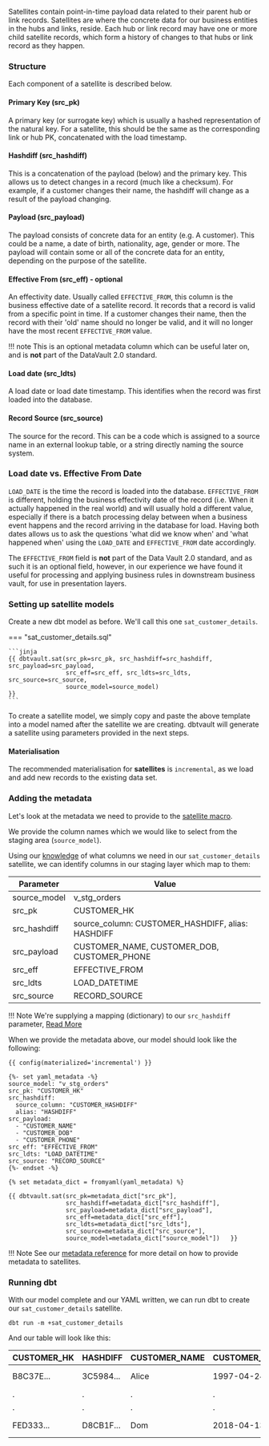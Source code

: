 Satellites contain point-in-time payload data related to their parent hub or link records. Satellites are where the 
concrete data for our business entities in the hubs and links, reside.
Each hub or link record may have one or more child satellite records, which form a history of changes to that hubs 
or link record as they happen. 

### Structure

Each component of a satellite is described below.

#### Primary Key (src_pk)
A primary key (or surrogate key) which is usually a hashed representation of the natural key.
For a satellite, this should be the same as the corresponding link or hub PK, concatenated with the load timestamp. 

#### Hashdiff (src_hashdiff)
This is a concatenation of the payload (below) and the primary key. This allows us to 
detect changes in a record (much like a checksum). For example, if a customer changes their name, the hashdiff 
will change as a result of the payload changing. 

#### Payload (src_payload)
The payload consists of concrete data for an entity (e.g. A customer). This could be
a name, a date of birth, nationality, age, gender or more. The payload will contain some or all of the
concrete data for an entity, depending on the purpose of the satellite. 

#### Effective From (src_eff) - optional
An effectivity date. Usually called `EFFECTIVE_FROM`, this column is the business effective date of a 
satellite record. It records that a record is valid from a specific point in time.
If a customer changes their name, then the record with their 'old' name should no longer be valid, and it will no 
longer have the most recent `EFFECTIVE_FROM` value.

!!! note
    This is an optional metadata column which can be useful later on, and is **not** part of the DataVault 2.0 standard. 

#### Load date (src_ldts)
A load date or load date timestamp. This identifies when the record was first loaded into the database.

#### Record Source (src_source)
The source for the record. This can be a code which is assigned to a source name in an external lookup table, 
or a string directly naming the source system.

### Load date vs. Effective From Date
`LOAD_DATE` is the time the record is loaded into the database. `EFFECTIVE_FROM` is different, 
holding the business effectivity date of the record (i.e. When it actually happened in the real world) and will usually 
hold a different value, especially if there is a batch processing delay between when a business event happens and the 
record arriving in the database for load. Having both dates allows us to ask the questions 'what did we know when' 
and 'what happened when' using the `LOAD_DATE` and `EFFECTIVE_FROM` date accordingly. 

The `EFFECTIVE_FROM` field is **not** part of the Data Vault 2.0 standard, and as such it is an optional field, however,
in our experience we have found it useful for processing and applying business rules in downstream business vault, for 
use in presentation layers.

### Setting up satellite models

Create a new dbt model as before. We'll call this one `sat_customer_details`. 

=== "sat_customer_details.sql"

    ```jinja
    {{ dbtvault.sat(src_pk=src_pk, src_hashdiff=src_hashdiff, src_payload=src_payload,
                    src_eff=src_eff, src_ldts=src_ldts, src_source=src_source,
                    source_model=source_model)                                        }}
    ```

To create a satellite model, we simply copy and paste the above template into a model named after the satellite we
are creating. dbtvault will generate a satellite using parameters provided in the next steps.

#### Materialisation

The recommended materialisation for **satellites** is `incremental`, as we load and add new records to the existing data set.

### Adding the metadata

Let's look at the metadata we need to provide to the [satellite macro](../macros.md#sat).

We provide the column names which we would like to select from the staging area (`source_model`).

Using our [knowledge](#structure) of what columns we need in our `sat_customer_details` satellite, we can identify columns in our
staging layer which map to them:

| Parameter      | Value                                                | 
| -------------- | ---------------------------------------------------- | 
| source_model   | v_stg_orders                                         | 
| src_pk         | CUSTOMER_HK                                          |
| src_hashdiff   | source_column: CUSTOMER_HASHDIFF, alias: HASHDIFF    |
| src_payload    | CUSTOMER_NAME, CUSTOMER_DOB, CUSTOMER_PHONE          |
| src_eff        | EFFECTIVE_FROM                                       |
| src_ldts       | LOAD_DATETIME                                        | 
| src_source     | RECORD_SOURCE                                        |

!!! Note
    We're supplying a mapping (dictionary) to our `src_hashdiff` parameter, [Read More](../best_practices.md#hashdiff-aliasing)

When we provide the metadata above, our model should look like the following:

```jinja
{{ config(materialized='incremental') }}

{%- set yaml_metadata -%}
source_model: "v_stg_orders"
src_pk: "CUSTOMER_HK"
src_hashdiff: 
  source_column: "CUSTOMER_HASHDIFF"
  alias: "HASHDIFF"
src_payload:
  - "CUSTOMER_NAME"
  - "CUSTOMER_DOB"
  - "CUSTOMER_PHONE"
src_eff: "EFFECTIVE_FROM"
src_ldts: "LOAD_DATETIME"
src_source: "RECORD_SOURCE"
{%- endset -%}

{% set metadata_dict = fromyaml(yaml_metadata) %}

{{ dbtvault.sat(src_pk=metadata_dict["src_pk"],
                src_hashdiff=metadata_dict["src_hashdiff"],
                src_payload=metadata_dict["src_payload"],
                src_eff=metadata_dict["src_eff"],
                src_ldts=metadata_dict["src_ldts"],
                src_source=metadata_dict["src_source"],
                source_model=metadata_dict["source_model"])   }}
```

!!! Note
    See our [metadata reference](../metadata.md#satellites) for more detail on how to provide metadata to satellites.

### Running dbt

With our model complete and our YAML written, we can run dbt to create our `sat_customer_details` satellite.

`dbt run -m +sat_customer_details`
    
And our table will look like this:

| CUSTOMER_HK  | HASHDIFF   | CUSTOMER_NAME | CUSTOMER_DOB | CUSTOMER_PHONE  | EFFECTIVE_FROM | LOAD_DATETIME            | SOURCE |
| ------------ | ---------- | ----------    | ------------ | --------------- | -------------- | ------------------------ | ------ |
| B8C37E...    | 3C5984...  | Alice         | 1997-04-24   | 17-214-233-1214 | 1993-01-01     | 1993-01-01 00:00:00.000  | 1      |
| .            | .          | .             | .            | .               | .              | .                        | 1      |
| .            | .          | .             | .            | .               | .              | .                        | 1      |
| FED333...    | D8CB1F...  | Dom           | 2018-04-13   | 17-214-233-1217 | 1993-01-01     | 1993-01-01 00:00:00.000  | 1      |